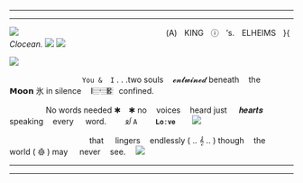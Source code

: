  ***
 ***
 ![](https://files.catbox.moe/02lnyx.png) 
 ㅤㅤㅤㅤㅤㅤㅤㅤㅤㅤㅤㅤㅤㅤㅤㅤㅤㅤㅤㅤ(A)ㅤKINGㅤⓘㅤ’s.ㅤELHEIMSㅤ}{   *Clocean.*   ![](https://files.catbox.moe/u2pe4x.gif) 
![](https://cdn.discordapp.com/attachments/1254818719931044034/1364220494160728114/ezgif.com-crop_1.gif?ex=6808e0d7&is=68078f57&hm=c5ba067223297178ac19c67e59c229fc4164f573ef6f44dbdb193abd300278a2&)

 ![](https://files.catbox.moe/yo1w4t.png) 

ㅤㅤㅤㅤㅤㅤㅤㅤㅤㅤ`You &  I`  . . .two souls   ㅤ𝓮𝓷𝓽𝔀𝓲𝓷𝓮𝓭
beneath   ㅤthe  ㅤ 𝗠𝗼𝗼𝗻    氷    in silence   ‌　𝄃𝄚𝅦𝄚𝄚𝄡ㅤconfined.

ㅤㅤㅤㅤㅤNo words    needed   ✱　✱   no   ㅤvoices   ㅤheard
just  ㅤ 𝒉𝒆𝒂𝒓𝒕𝒔 ㅤspeaking   ㅤevery  ㅤ word.
ㅤ ㅤᦾ      `A  ㅤ 𝐋𝐨:𝐯𝐞  ㅤ` ![](https://files.catbox.moe/6r8igh.webp)ㅤ

ㅤㅤㅤㅤㅤㅤㅤㅤㅤㅤㅤthat  ㅤ lingers   ㅤendlessly  (   ..   𝄞  ..  )
             though   ㅤthe   ㅤworld (  𖣦  ) may  ㅤ never   ㅤsee.
⠀
![](https://files.catbox.moe/ha4ztq.png) 
***
***
